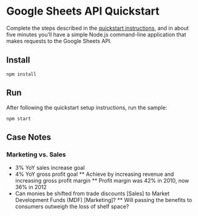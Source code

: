 # Google Sheets API Quickstart

Complete the steps described in the [quickstart instructions](
https://developers.google.com/sheets/api/quickstart/nodejs), and in about five
minutes you'll have a simple Node.js command-line application that makes
requests to the Google Sheets API.

## Install

`npm install`

## Run

After following the quickstart setup instructions, run the sample:

`npm start`

## Case Notes

### Marketing vs. Sales

* 3% YoY sales increase goal
* 4% YoY gross profit goal
** Achieve by increasing revenue and increasing gross profit margin
** Profit margin was 42% in 2010, now 36% in 2012
* Can monies be shifted from trade discounts [Sales] to Market Development Funds (MDF) [Marketing]?
** Will passing the benefits to consumers outweigh the loss of shelf space?

